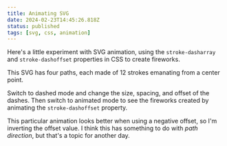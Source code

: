 ```yaml
---
title: Animating SVG
date: 2024-02-23T14:45:26.818Z
status: published
tags: [svg, css, animation]
---
```


<script lang="ts">
  import Controls from './controls.svelte';
</script>

Here's a little experiment with SVG animation, using the `stroke-dasharray` and `stroke-dashoffset` properties in CSS to create fireworks.

This SVG has four paths, each made of 12 strokes emanating from a center point.

<Controls/>

Switch to dashed mode and change the size, spacing, and offset of the dashes. Then switch to animated mode to see the fireworks created by animating the `stroke-dashoffset` property.

<aside style="--aside-span: 1">

This particular animation looks better when using a negative offset, so I'm inverting the offset value. I think this has something to do with _path direction_, but that's a topic for another day.

</aside>
